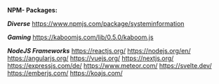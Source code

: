 
**NPM- Packages:**

***Diverse***
https://www.npmjs.com/package/systeminformation

***Gaming***
https://kaboomjs.com/lib/0.5.0/kaboom.js

***NodeJS Frameworks***
https://reactjs.org/
https://nodejs.org/en/
https://angularjs.org/
https://vuejs.org/
https://nextjs.org/
https://expressjs.com/de/
https://www.meteor.com/
https://svelte.dev/
https://emberjs.com/
https://koajs.com/